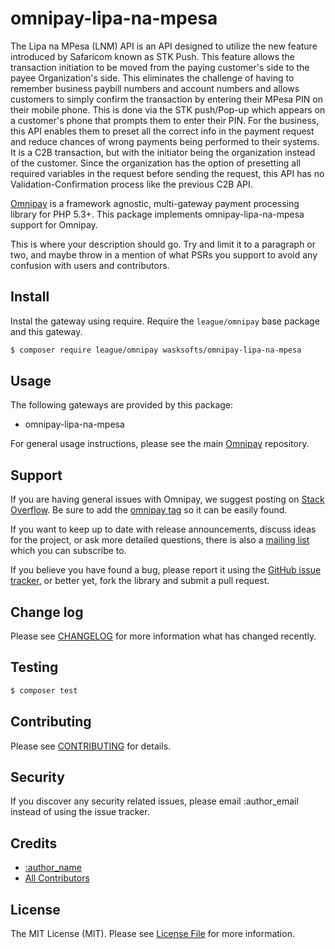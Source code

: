 # omnipay-lipa-na-mpesa
The Lipa na MPesa (LNM) API is an API designed to utilize the new feature introduced by Safaricom known as STK Push. 
This feature allows the transaction initiation to be moved from the paying customer's side to the payee Organization's side. 
This eliminates the challenge of having to remember business paybill numbers and account numbers and allows customers to simply 
confirm the transaction by entering their MPesa PIN on their mobile phone. 
This is done via the STK push/Pop-up which appears on a customer's phone that prompts them to enter their PIN. 
For the business, this API enables them to preset all the correct info in the payment request and 
reduce chances of wrong payments being performed to their systems. 
It is a C2B transaction, but with the initiator being the organization instead of the customer. 
Since the organization has the option of presetting all required variables in the request before sending the request,
this API has no Validation-Confirmation process like the previous C2B API.


[Omnipay](https://github.com/thephpleague/omnipay) is a framework agnostic, multi-gateway payment
processing library for PHP 5.3+. This package implements omnipay-lipa-na-mpesa support for Omnipay.

This is where your description should go. Try and limit it to a paragraph or two, and maybe throw in a mention of what
PSRs you support to avoid any confusion with users and contributors.

## Install

Instal the gateway using require. Require the `league/omnipay` base package and this gateway.

``` bash
$ composer require league/omnipay wasksofts/omnipay-lipa-na-mpesa
```

## Usage

The following gateways are provided by this package:

 * omnipay-lipa-na-mpesa

For general usage instructions, please see the main [Omnipay](https://github.com/thephpleague/omnipay) repository.

## Support

If you are having general issues with Omnipay, we suggest posting on
[Stack Overflow](http://stackoverflow.com/). Be sure to add the
[omnipay tag](http://stackoverflow.com/questions/tagged/omnipay) so it can be easily found.

If you want to keep up to date with release announcements, discuss ideas for the project,
or ask more detailed questions, there is also a [mailing list](https://groups.google.com/forum/#!forum/omnipay) which
you can subscribe to.

If you believe you have found a bug, please report it using the [GitHub issue tracker](https://github.com/:vendor/omnipay-lipa-na-mpesa/issues),
or better yet, fork the library and submit a pull request.

## Change log

Please see [CHANGELOG](CHANGELOG.md) for more information what has changed recently.

## Testing

``` bash
$ composer test
```

## Contributing

Please see [CONTRIBUTING](CONTRIBUTING.md) for details.

## Security

If you discover any security related issues, please email :author_email instead of using the issue tracker.

## Credits

- [:author_name](https://github.com/wasksofts)
- [All Contributors](../../contributors)

## License

The MIT License (MIT). Please see [License File](LICENSE.md) for more information.
